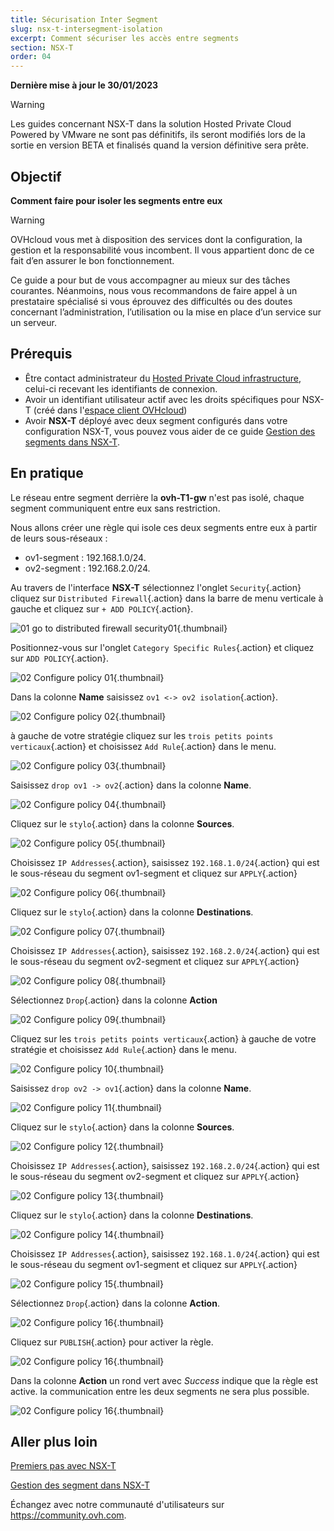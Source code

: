 ```yaml
---
title: Sécurisation Inter Segment
slug: nsx-t-intersegment-isolation
excerpt: Comment sécuriser les accès entre segments
section: NSX-T
order: 04
---
```


**Dernière mise à jour le 30/01/2023**

> [!warning]
> Les guides concernant NSX-T dans la solution Hosted Private Cloud Powered by VMware ne sont pas définitifs, ils seront modifiés lors de la sortie en version BETA et finalisés quand la version définitive sera prête. 
>

## Objectif

**Comment faire pour isoler les segments entre eux**

> [!warning]
> OVHcloud vous met à disposition des services dont la configuration, la gestion et la responsabilité vous incombent. Il vous appartient donc de ce fait d’en assurer le bon fonctionnement.
>
> Ce guide a pour but de vous accompagner au mieux sur des tâches courantes. Néanmoins, nous vous recommandons de faire appel à un prestataire spécialisé si vous éprouvez des difficultés ou des doutes concernant l’administration, l’utilisation ou la mise en place d’un service sur un serveur.
>

## Prérequis

- Être contact administrateur du [Hosted Private Cloud infrastructure](https://www.ovhcloud.com/fr/enterprise/products/hosted-private-cloud/), celui-ci recevant les identifiants de connexion.
- Avoir un identifiant utilisateur actif avec les droits spécifiques pour NSX-T (créé dans l'[espace client OVHcloud](https://www.ovh.com/auth/?action=gotomanager&from=https://www.ovh.com/fr/&ovhSubsidiary=fr))
- Avoir **NSX-T** déployé avec deux segment configurés dans votre configuration NSX-T, vous pouvez vous aider de ce guide [Gestion des segments dans NSX-T](https://docs.ovh.com/fr/private-cloud/nsx-t-segment-management).


## En pratique

Le réseau entre segment derrière la **ovh-T1-gw** n'est pas isolé, chaque segment communiquent entre eux sans restriction. 

Nous allons créer une règle qui isole ces deux segments entre eux à partir de leurs sous-réseaux :

- ov1-segment : 192.168.1.0/24.
- ov2-segment : 192.168.2.0/24.

Au travers de l'interface **NSX-T** sélectionnez l'onglet `Security`{.action} cliquez sur `Distributed Firewall`{.action} dans la barre de menu verticale à gauche et cliquez sur `+ ADD POLICY`{.action}.

![01 go to distributed firewall security01](images/01-goto-distributed-firewall-security01.png){.thumbnail}

Positionnez-vous sur l'onglet `Category Specific Rules`{.action} et cliquez sur `ADD POLICY`{.action}.

![02 Configure policy 01](images/02-configure-policy01.png){.thumbnail}

Dans la colonne **Name** saisissez `ov1 <-> ov2 isolation`{.action}.

![02 Configure policy 02](images/02-configure-policy02.png){.thumbnail}

à gauche de votre stratégie cliquez sur les `trois petits points verticaux`{.action} et choisissez `Add Rule`{.action} dans le menu.

![02 Configure policy 03](images/02-configure-policy03.png){.thumbnail}

Saisissez `drop ov1 -> ov2`{.action} dans la colonne **Name**.

![02 Configure policy 04](images/02-configure-policy04.png){.thumbnail}

Cliquez sur le `stylo`{.action} dans la colonne **Sources**.

![02 Configure policy 05](images/02-configure-policy05.png){.thumbnail}

Choisissez `IP Addresses`{.action}, saisissez `192.168.1.0/24`{.action} qui est le sous-réseau du segment ov1-segment et cliquez sur `APPLY`{.action} 

![02 Configure policy 06](images/02-configure-policy06.png){.thumbnail}

Cliquez sur le `stylo`{.action} dans la colonne **Destinations**.

![02 Configure policy 07](images/02-configure-policy07.png){.thumbnail}

Choisissez `IP Addresses`{.action}, saisissez `192.168.2.0/24`{.action} qui est le sous-réseau du segment ov2-segment et cliquez sur `APPLY`{.action} 

![02 Configure policy 08](images/02-configure-policy08.png){.thumbnail}

Sélectionnez `Drop`{.action} dans la colonne **Action**

![02 Configure policy 09](images/02-configure-policy09.png){.thumbnail}

Cliquez sur les `trois petits points verticaux`{.action} à gauche de votre stratégie et choisissez `Add Rule`{.action} dans le menu.

![02 Configure policy 10](images/02-configure-policy10.png){.thumbnail}

Saisissez `drop ov2 -> ov1`{.action} dans la colonne **Name**.

![02 Configure policy 11](images/02-configure-policy11.png){.thumbnail}

Cliquez sur le `stylo`{.action} dans la colonne **Sources**.

![02 Configure policy 12](images/02-configure-policy12.png){.thumbnail}

Choisissez `IP Addresses`{.action}, saisissez `192.168.2.0/24`{.action} qui est le sous-réseau du segment ov2-segment et cliquez sur `APPLY`{.action} 

![02 Configure policy 13](images/02-configure-policy13.png){.thumbnail}

Cliquez sur le `stylo`{.action} dans la colonne **Destinations**.

![02 Configure policy 14](images/02-configure-policy14.png){.thumbnail}

Choisissez `IP Addresses`{.action}, saisissez `192.168.1.0/24`{.action} qui est le sous-réseau du segment ov1-segment et cliquez sur `APPLY`{.action} 

![02 Configure policy 15](images/02-configure-policy15.png){.thumbnail}

Sélectionnez `Drop`{.action} dans la colonne **Action**.

![02 Configure policy 16](images/02-configure-policy16.png){.thumbnail}

Cliquez sur `PUBLISH`{.action} pour activer la règle.

![02 Configure policy 16](images/02-configure-policy17.png){.thumbnail}

Dans la colonne **Action** un rond vert avec *Success* indique que la règle est active. la communication entre les deux segments ne sera plus possible.

![02 Configure policy 16](images/02-configure-policy18.png){.thumbnail}

## Aller plus loin

[Premiers pas avec NSX-T](https://docs.ovh.com/fr/private-cloud/nsx-t-first-steps/)

[Gestion des segment dans NSX-T](https://docs.ovh.com/fr/nsx-t-segment-management/)



Échangez avec notre communauté d'utilisateurs sur <https://community.ovh.com>.

